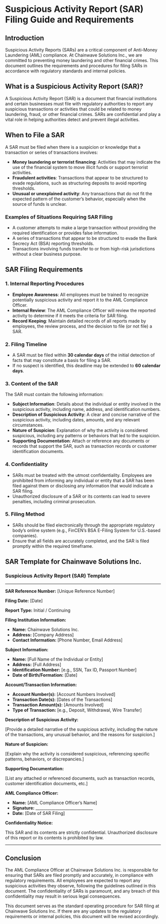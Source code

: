 # Suspicious Activity Report (SAR) Filing Guide and Requirements

## Introduction

Suspicious Activity Reports (SARs) are a critical component of Anti-Money Laundering (AML) compliance. At Chainwave Solutions Inc., we are committed to preventing money laundering and other financial crimes. This document outlines the requirements and procedures for filing SARs in accordance with regulatory standards and internal policies.

## What is a Suspicious Activity Report (SAR)?

A Suspicious Activity Report (SAR) is a document that financial institutions and certain businesses must file with regulatory authorities to report any suspicious transactions or activities that could be related to money laundering, fraud, or other financial crimes. SARs are confidential and play a vital role in helping authorities detect and prevent illegal activities.

## When to File a SAR

A SAR must be filed when there is a suspicion or knowledge that a transaction or series of transactions involves:
- **Money laundering or terrorist financing**: Activities that may indicate the use of the financial system to move illicit funds or support terrorist activities.
- **Fraudulent activities**: Transactions that appear to be structured to evade regulations, such as structuring deposits to avoid reporting thresholds.
- **Unusual or unexplained activity**: Any transactions that do not fit the expected pattern of the customer’s behavior, especially when the source of funds is unclear.

### Examples of Situations Requiring SAR Filing

- A customer attempts to make a large transaction without providing the required identification or provides false information.
- A series of transactions that appear to be structured to evade the Bank Secrecy Act (BSA) reporting thresholds.
- Transactions involving funds transfer to or from high-risk jurisdictions without a clear business purpose.

## SAR Filing Requirements

### 1. Internal Reporting Procedures
- **Employee Awareness**: All employees must be trained to recognize potentially suspicious activity and report it to the AML Compliance Officer.
- **Internal Review**: The AML Compliance Officer will review the reported activity to determine if it meets the criteria for SAR filing.
- **Record Keeping**: Maintain detailed records of all reports made by employees, the review process, and the decision to file (or not file) a SAR.

### 2. Filing Timeline
- A SAR must be filed within **30 calendar days** of the initial detection of facts that may constitute a basis for filing a SAR.
- If no suspect is identified, this deadline may be extended to **60 calendar days**.

### 3. Content of the SAR
The SAR must contain the following information:
- **Subject Information**: Details about the individual or entity involved in the suspicious activity, including name, address, and identification numbers.
- **Description of Suspicious Activity**: A clear and concise narrative of the suspicious activity, including dates, amounts, and any relevant circumstances.
- **Nature of Suspicion**: Explanation of why the activity is considered suspicious, including any patterns or behaviors that led to the suspicion.
- **Supporting Documentation**: Attach or reference any documents or records that support the SAR, such as transaction records or customer identification documents.

### 4. Confidentiality
- SARs must be treated with the utmost confidentiality. Employees are prohibited from informing any individual or entity that a SAR has been filed against them or disclosing any information that would indicate a SAR filing.
- Unauthorized disclosure of a SAR or its contents can lead to severe penalties, including criminal prosecution.

### 5. Filing Method
- SARs should be filed electronically through the appropriate regulatory body’s online system (e.g., FinCEN’s BSA E-Filing System for U.S.-based companies).
- Ensure that all fields are accurately completed, and the SAR is filed promptly within the required timeframe.

## SAR Template for Chainwave Solutions Inc.

### Suspicious Activity Report (SAR) Template

---

**SAR Reference Number:** [Unique Reference Number]

**Filing Date:** [Date]

**Report Type:** Initial / Continuing

**Filing Institution Information:**

- **Name:** Chainwave Solutions Inc.
- **Address:** [Company Address]
- **Contact Information:** [Phone Number, Email Address]

**Subject Information:**

- **Name:** [Full Name of the Individual or Entity]
- **Address:** [Full Address]
- **Identification Number:** [e.g., SSN, Tax ID, Passport Number]
- **Date of Birth/Formation:** [Date]

**Account/Transaction Information:**

- **Account Number(s):** [Account Numbers Involved]
- **Transaction Date(s):** [Dates of the Transactions]
- **Transaction Amount(s):** [Amounts Involved]
- **Type of Transaction:** [e.g., Deposit, Withdrawal, Wire Transfer]

**Description of Suspicious Activity:**

[Provide a detailed narrative of the suspicious activity, including the nature of the transactions, any unusual behavior, and the reasons for suspicion.]

**Nature of Suspicion:**

[Explain why the activity is considered suspicious, referencing specific patterns, behaviors, or discrepancies.]

**Supporting Documentation:**

[List any attached or referenced documents, such as transaction records, customer identification documents, etc.]

**AML Compliance Officer:**

- **Name:** [AML Compliance Officer’s Name]
- **Signature:** _____________________________
- **Date:** [Date of SAR Filing]

**Confidentiality Notice:**

This SAR and its contents are strictly confidential. Unauthorized disclosure of this report or its contents is prohibited by law.

---

## Conclusion

The AML Compliance Officer at Chainwave Solutions Inc. is responsible for ensuring that SARs are filed promptly and accurately, in compliance with regulatory requirements. All employees are expected to report any suspicious activities they observe, following the guidelines outlined in this document. The confidentiality of SARs is paramount, and any breach of this confidentiality may result in serious legal consequences.

This document serves as the standard operating procedure for SAR filing at Chainwave Solutions Inc. If there are any updates to the regulatory requirements or internal policies, this document will be revised accordingly.
